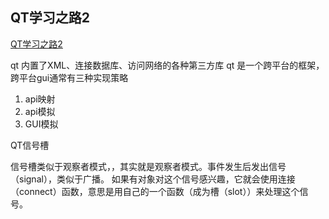 ## QT学习之路2


 [QT学习之路2](https://www.devbean.net/2012/08/qt-study-road-2-catelog/)

qt 内置了XML、连接数据库、访问网络的各种第三方库
qt 是一个跨平台的框架，跨平台gui通常有三种实现策略

1. api映射
2. api模拟
3. GUI模拟


QT信号槽

信号槽类似于观察者模式，，其实就是观察者模式。事件发生后发出信号（signal），类似于广播。
如果有对象对这个信号感兴趣，它就会使用连接（connect）函数，意思是用自己的一个函数（成为槽（slot））来处理这个信号。